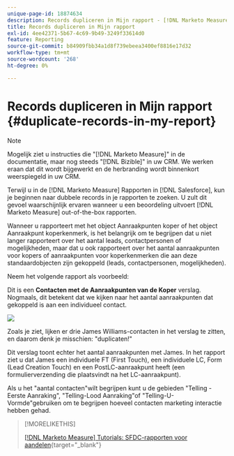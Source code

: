 ```yaml
---
unique-page-id: 18874634
description: Records dupliceren in Mijn rapport - [!DNL Marketo Measure]
title: Records dupliceren in Mijn rapport
exl-id: 4ee42371-5b67-4c69-9b49-3249f33614d0
feature: Reporting
source-git-commit: b84909fbb34a1d8f739ebeea3400ef8816e17d32
workflow-type: tm+mt
source-wordcount: '268'
ht-degree: 0%

---
```


# Records dupliceren in Mijn rapport {#duplicate-records-in-my-report}

>[!NOTE]
>
>Mogelijk ziet u instructies die &quot;[!DNL Marketo Measure]&quot; in de documentatie, maar nog steeds &quot;[!DNL Bizible]&quot; in uw CRM. We werken eraan dat dit wordt bijgewerkt en de herbranding wordt binnenkort weerspiegeld in uw CRM.

Terwijl u in de [!DNL Marketo Measure] Rapporten in [!DNL Salesforce], kun je beginnen naar dubbele records in je rapporten te zoeken. U zult dit gevoel waarschijnlijk ervaren wanneer u een beoordeling uitvoert [!DNL Marketo Measure] out-of-the-box rapporten.

Wanneer u rapporteert met het object Aanraakpunten koper of het object Aanraakpunt koperkenmerk, is het belangrijk om te begrijpen dat u niet langer rapporteert over het aantal leads, contactpersonen of mogelijkheden, maar dat u ook rapporteert over het aantal aanraakpunten voor kopers of aanraakpunten voor koperkenmerken die aan deze standaardobjecten zijn gekoppeld (leads, contactpersonen, mogelijkheden).

Neem het volgende rapport als voorbeeld:

Dit is een **Contacten met de Aanraakpunten van de Koper** verslag. Nogmaals, dit betekent dat we kijken naar het aantal aanraakpunten dat gekoppeld is aan een individueel contact.

![](assets/1.gif)

Zoals je ziet, lijken er drie James Williams-contacten in het verslag te zitten, en daarom denk je misschien: &quot;duplicaten!&quot;

Dit verslag toont echter het aantal aanraakpunten met James. In het rapport ziet u dat James een individuele FT (First Touch), een individuele LC, Form (Lead Creation Touch) en een PostLC-aanraakpunt heeft (een formulierverzending die plaatsvindt na het LC-aanraakpunt).

Als u het &quot;aantal contacten&quot;wilt begrijpen kunt u de gebieden &quot;Telling - Eerste Aanraking&quot;, &quot;Telling-Lood Aanraking&quot;of &quot;Telling-U-Vormde&quot;gebruiken om te begrijpen hoeveel contacten marketing interactie hebben gehad.

>[!MORELIKETHIS]
>
>[[!DNL Marketo Measure] Tutorials: SFDC-rapporten voor aandelen](https://experienceleague.adobe.com/en/docs/marketo-measure-learn/tutorials/onboarding/marketo-measure-102/stock-salesforce-reports){target="_blank"}
